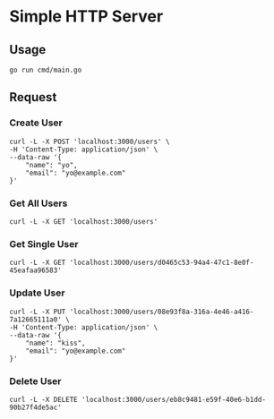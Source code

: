 # Simple HTTP Server

## Usage

```
go run cmd/main.go
```

## Request

### Create User

```
curl -L -X POST 'localhost:3000/users' \
-H 'Content-Type: application/json' \
--data-raw '{
    "name": "yo",
    "email": "yo@example.com"
}'
```

### Get All Users

```
curl -L -X GET 'localhost:3000/users'
```

### Get Single User

```
curl -L -X GET 'localhost:3000/users/d0465c53-94a4-47c1-8e0f-45eafaa96583'
```

### Update User
```
curl -L -X PUT 'localhost:3000/users/08e93f8a-316a-4e46-a416-7a12665111a0' \
-H 'Content-Type: application/json' \
--data-raw '{
    "name": "kiss",
    "email": "yo@example.com"
}'
```

### Delete User

```
curl -L -X DELETE 'localhost:3000/users/eb8c9481-e59f-40e6-b1dd-90b27f4de5ac'
```
